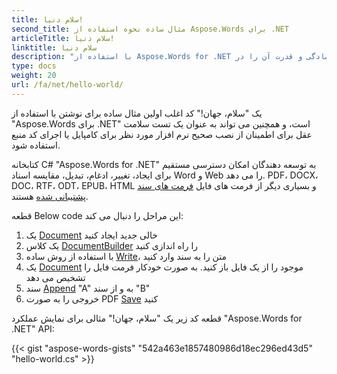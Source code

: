 ```yaml
---
title: سلام دنیا!
second_title: مثال ساده نحوه استفاده از Aspose.Words برای .NET
articleTitle: سلام دنیا!
linktitle: سلام دنیا
description: "با استفاده از Aspose.Words for .NET اولین سند خود را در هر قالب پشتیبانی شده ایجاد، ویرایش و ذخیره کنید تا سادگی و قدرت آن را در C# تجربه کنید."
type: docs
weight: 20
url: /fa/net/hello-world/
---
```


یک "سلام، جهان!" کد اغلب اولین مثال ساده برای نوشتن با استفاده از "Aspose.Words برای .NET" است، و همچنین می تواند به عنوان یک تست سلامت عقل برای اطمینان از نصب صحیح نرم افزار مورد نظر برای کامپایل یا اجرای کد منبع استفاده شود.

کتابخانه C# "Aspose.Words for .NET" به توسعه دهندگان امکان دسترسی مستقیم برای ایجاد، تغییر، ادغام، تبدیل، مقایسه اسناد Word و Web را می دهد. PDF، DOCX، DOC، RTF، ODT، EPUB، HTML و بسیاری دیگر از فرمت های فایل [فرمت های سند پشتیبانی شده](/words/fa/net/supported-document-formats/) هستند.

قطعه Below code این مراحل را دنبال می کند:

1. یک [Document](https://reference.aspose.com/words/net/aspose.words/document) خالی جدید ایجاد کنید
1. یک کلاس [DocumentBuilder](https://reference.aspose.com/words/net/aspose.words/documentbuilder/) را راه اندازی کنید
1. با استفاده از روش ساده [Write](https://reference.aspose.com/words/net/aspose.words/documentbuilder/write/)، متن را به سند وارد کنید
1. یک [Document](https://reference.aspose.com/words/net/aspose.words/document/document/) موجود را از یک فایل باز کنید. به صورت خودکار فرمت فایل را تشخیص می دهد
1. سند [Append](https://reference.aspose.com/words/net/aspose.words/document/appenddocument/) "A" به و از سند "B"
1. خروجی را به صورت PDF [Save](https://reference.aspose.com/words/net/aspose.words/document/save/) کنید

قطعه کد زیر یک "سلام، جهان!" مثالی برای نمایش عملکرد "Aspose.Words for .NET" API:

{{< gist "aspose-words-gists" "542a463e1857480986d18ec296ed43d5" "hello-world.cs" >}}
